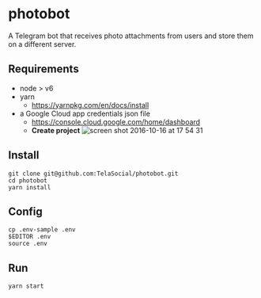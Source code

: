 # photobot
A Telegram bot that receives photo attachments from users and store them
on a different server.

## Requirements

- node > v6
- yarn
  - https://yarnpkg.com/en/docs/install
- a Google Cloud app credentials json file
  - https://console.cloud.google.com/home/dashboard
  - **Create project** ![screen shot 2016-10-16 at 17 54 31](https://cloud.githubusercontent.com/assets/7760/19420426/cc86caec-93c9-11e6-88ab-f55f7be794c9.png)

## Install

```shell
git clone git@github.com:TelaSocial/photobot.git
cd photobot
yarn install
```

## Config
```shell
cp .env-sample .env
$EDITOR .env
source .env
```

## Run

```shell
yarn start
```
